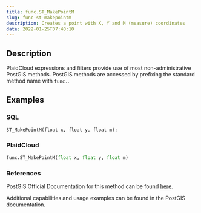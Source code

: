 ```yaml
---
title: func.ST_MakePointM
slug: func-st-makepointm
description: Creates a point with X, Y and M (measure) coordinates
date: 2022-01-25T07:40:10
---
```



## Description


PlaidCloud expressions and filters provide use of most non-administrative PostGIS methods. PostGIS methods are accessed by prefixing the standard method name with `func.`.



## Examples


### SQL



```
ST_MakePointM(float x, float y, float m);
```


### PlaidCloud



```python
func.ST_MakePointM(float x, float y, float m)
```


### References


PostGIS Official Documentation for this method can be found [here](https://postgis.net/docs/manual-3.1/ST_MakePointM.html).



Additional capabilities and usage examples can be found in the PostGIS documentation.

